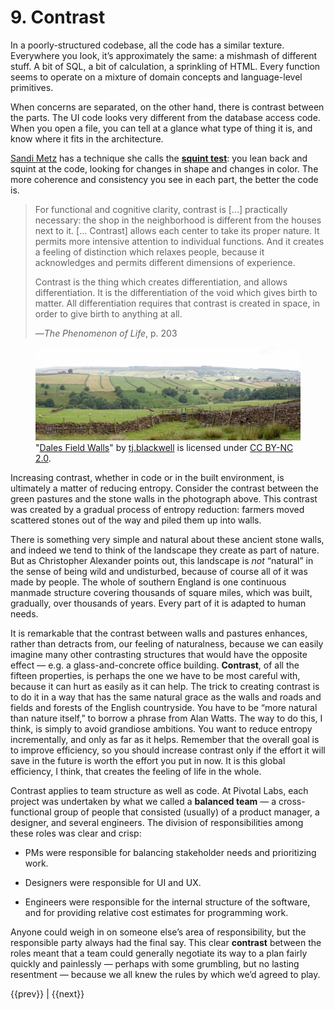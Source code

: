 # 9. Contrast


In a poorly-structured codebase, all the code has a similar texture. Everywhere you look, it’s approximately the same: a mishmash of different stuff. A bit of SQL, a bit of calculation, a sprinkling of HTML. Every function seems to operate on a mixture of domain concepts and language-level primitives.

When concerns are separated, on the other hand, there is contrast between the parts. The UI code looks very different from the database access code. When you open a file, you can tell at a glance what type of thing it is, and know where it fits in the architecture.

[Sandi Metz](https://github.com/benchristel/benchristel.github.io/wiki/SandiMetz) has a technique she calls the **[squint test](https://www.youtube.com/watch?v=8bZh5LMaSmE&t=3m43s)**: you lean back and squint at the code, looking for changes in shape and changes in color. The more coherence and consistency you see in each part, the better the code is.

> For functional and cognitive clarity, contrast is \[...\] practically necessary: the shop in the neighborhood is different from the houses next to it. \[... Contrast\] allows each center to take its proper nature. It permits more intensive attention to individual functions. And it creates a feeling of distinction which relaxes people, because it acknowledges and permits different dimensions of experience.
> 
> Contrast is the thing which creates differentiation, and allows differentiation. It is the differentiation of the void which gives birth to matter. All differentiation requires that contrast is created in space, in order to give birth to anything at all.
> 
> —_The Phenomenon of Life_, p. 203

<figure style="--fig-width: 100%">
<img src="field-walls.webp" alt="Dales Field Walls">
<figcaption>
&quot;<a href="https://www.flickr.com/photos/8185633@N07/3724578703">Dales Field Walls</a>&quot; by <a href="https://www.flickr.com/photos/8185633@N07">tj.blackwell</a> is licensed under <a href="https://creativecommons.org/licenses/by-nc/2.0/?ref=openverse">CC BY-NC 2.0</a>.
</figcaption>
</figure>


Increasing contrast, whether in code or in the built environment, is ultimately a matter of reducing entropy. Consider the contrast between the green pastures and the stone walls in the photograph above. This contrast was created by a gradual process of entropy reduction: farmers moved scattered stones out of the way and piled them up into walls.

There is something very simple and natural about these ancient stone walls, and indeed we tend to think of the landscape they create as part of nature. But as Christopher Alexander points out, this landscape is _not_ “natural” in the sense of being wild and undisturbed, because of course all of it was made by people. The whole of southern England is one continuous manmade structure covering thousands of square miles, which was built, gradually, over thousands of years. Every part of it is adapted to human needs.

It is remarkable that the contrast between walls and pastures enhances, rather than detracts from, our feeling of naturalness, because we can easily imagine many other contrasting structures that would have the opposite effect — e.g. a glass-and-concrete office building. **Contrast**, of all the fifteen properties, is perhaps the one we have to be most careful with, because it can hurt as easily as it can help. The trick to creating contrast is to do it in a way that has the same natural grace as the walls and roads and fields and forests of the English countryside. You have to be “more natural than nature itself,” to borrow a phrase from Alan Watts. The way to do this, I think, is simply to avoid grandiose ambitions. You want to reduce entropy incrementally, and only as far as it helps. Remember that the overall goal is to improve efficiency, so you should increase contrast only if the effort it will save in the future is worth the effort you put in now. It is this global efficiency, I think, that creates the feeling of life in the whole.

Contrast applies to team structure as well as code. At Pivotal Labs, each project was undertaken by what we called a **balanced team** — a cross-functional group of people that consisted (usually) of a product manager, a designer, and several engineers. The division of responsibilities among these roles was clear and crisp:

*   PMs were responsible for balancing stakeholder needs and prioritizing work.
    
*   Designers were responsible for UI and UX.
    
*   Engineers were responsible for the internal structure of the software, and for providing relative cost estimates for programming work.
    

Anyone could weigh in on someone else’s area of responsibility, but the responsible party always had the final say. This clear **contrast** between the roles meant that a team could generally negotiate its way to a plan fairly quickly and painlessly — perhaps with some grumbling, but no lasting resentment — because we all knew the rules by which we’d agreed to play.

<nav class="centered-text">{{prev}} | {{next}}</nav>